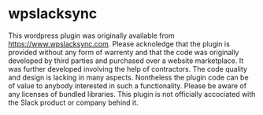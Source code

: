 # wpslacksync

This wordpress plugin was originally available from https://www.wpslacksync.com. Please acknoledge that the plugin is provided without any form of warrenty and that the code was originally developed by third parties and purchased over a website marketplace. It was further developed involving the help of contractors. The code quality and design is lacking in many aspects. Nontheless the plugin code can be of value to anybody interested in such a functionality. Please be aware of any licenses of bundled libraries. This plugin is not officially accociated with the Slack product or company behind it.
